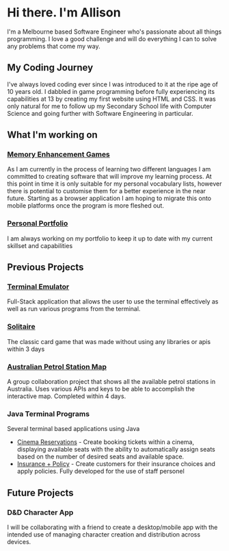 # Hi there. I'm Allison
I'm a Melbourne based Software Engineer who's passionate about all things programming. I love a good challenge and will do everything I can to solve any problems that come my way.

## My Coding Journey

I've always loved coding ever since I was introduced to it at the ripe age of 10 years old. I dabbled in game programming before fully experiencing its capabilities at 13 by creating my first website using HTML and CSS. It was only natural for me to follow up my Secondary School life with Computer Science and going further with Software Engineering in particular.

## What I'm working on

### [Memory Enhancement Games](https://github.com/AlliGrass/memory-enhancement)
As I am currently in the process of learning two different languages I am committed to creating software that will improve my learning process. At this point in time it is only suitable for my personal vocabulary lists, however there is potential to customise them for a better experience in the near future. Starting as a browser application I am hoping to migrate this onto mobile platforms once the program is more fleshed out.

### [Personal Portfolio](https://alligrass.dev)
I am always working on my portfolio to keep it up to date with my current skillset and capabilities

## Previous Projects

### [Terminal Emulator](https://github.com/AlliGrass/terminal-rock-paper-scissors)
Full-Stack application that allows the user to use the terminal effectively as well as run various programs from the terminal.

### [Solitaire](https://alligrass.github.io/project1_Solitaire/)
The classic card game that was made without using any libraries or apis within 3 days

### [Australian Petrol Station Map](https://github.com/AlliGrass/Servo-project3)
A group collaboration project that shows all the available petrol stations in Australia. Uses various APIs and keys to be able to accomplish the interactive map. Completed within 4 days.

### Java Terminal Programs 
Several terminal based applications using Java
- [Cinema Reservations](https://github.com/AlliGrass/Cinema-Reservation) - Create booking tickets within a cinema, displaying available seats with the ability to automatically assign seats based on the number of desired seats and available space.
- [Insurance + Policy](https://github.com/AlliGrass/Insurance-System) - Create customers for their insurance choices and apply policies. Fully developed for the use of staff personel

## Future Projects

### D&D Character App
I will be collaborating with a friend to create a desktop/mobile app with the intended use of managing character creation and distribution across devices.
